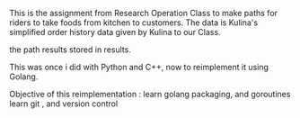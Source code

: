 This is the assignment from Research Operation Class to make paths for riders to take foods from kitchen to customers. 
The data is Kulina's simplified order history data given by Kulina to our Class.

the path results stored in results.

This was once i did with Python and C++, now to 
reimplement it using Golang.

Objective of this reimplementation :
learn golang packaging, and goroutines
learn git , and version control

